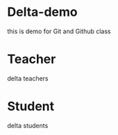 # Delta-demo
this is demo for Git and Github class

# Teacher
delta teachers

# Student
delta students


